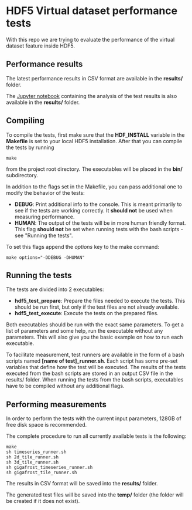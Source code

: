 # HDF5 Virtual dataset performance tests
With this repo we are trying to evaluate the performance of the virtual dataset feature inside HDF5.

## Performance results
The latest performance results in CSV format are available in the **results/** folder.

The [Jupyter notebook](results/analysis.ipynb) containing the analysis of the test results is also available in the **results/** folder.

## Compiling
To compile the tests, first make sure that the **HDF_INSTALL** variable in the **Makefile** is set to your local HDF5 installation. After that you can compile the tests by running

```
make
```

from the project root directory. The executables will be placed in the **bin/** subdirectory.

In addition to the flags set in the Makefile, you can pass additional one to modify the behavior of the tests:

- **DEBUG**: Print additional info to the console. This is meant primarily to see if the tests are working correctly. It **should not** be used when measuring performance.
- **HUMAN**: The output of the tests will be in more human friendly format. This flag **should not** be set when running tests with the bash scripts - see "Running the tests".

To set this flags append the *options* key to the make command:

```
make options="-DDEBUG -DHUMAN"
```

## Running the tests
The tests are divided into 2 executables:

- **hdf5_test_prepare**: Prepare the files needed to execute the tests. This should be run first, but only if the test files are not already available.
- **hdf5_test_execute**: Execute the tests on the prepared files.

Both executables should be run with the exact same parameters. To get a list of parameters and some help, run the executable without any parameters. This will also give you the basic example on how to run each executable.

To facilitate measurement, test runners are available in the form of a bash scripts named **[name of test]\_runner.sh**. Each script has some pre-set variables that define how the test will be executed.
The results of the tests executed from the bash scripts are stored in an output CSV file in the results/ folder. When running the tests from the bash scripts, executables have to be compiled without any additional flags.

## Performing measurements
In order to perform the tests with the current input parameters, 128GB of free disk space is recommended.

The complete procedure to run all currently available tests is the following:

```
make
sh timeseries_runner.sh
sh 2d_tile_runner.sh
sh 3d_tile_runner.sh
sh gigafrost_timeseries_runner.sh
sh gigafrost_tile_runner.sh
```

The results in CSV format will be saved into the **results/** folder.

The generated test files will be saved into the **temp/** folder (the folder will be created if it does not exist).
